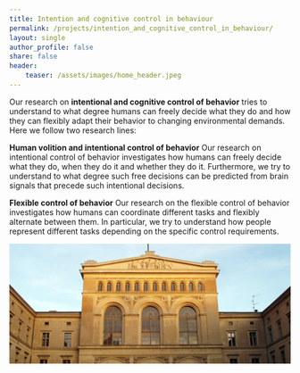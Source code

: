 ```yaml
---
title: Intention and cognitive control in behaviour
permalink: /projects/intention_and_cognitive_control_in_behaviour/
layout: single
author_profile: false
share: false
header:
    teaser: /assets/images/home_header.jpeg
---
```


Our research on <strong>intentional and cognitive control of behavior</strong> tries to understand to what degree humans can freely decide what they do and how they can flexibly adapt their behavior to changing environmental demands. Here we follow two research lines:
 
<strong>Human volition and intentional control of behavior</strong>
Our research on intentional control of behavior investigates how humans can freely decide what they do, when they do it and whether they do it. Furthermore, we try to understand to what degree such free decisions can be predicted from brain signals that precede such intentional decisions.
 
<strong>Flexible control of behavior</strong>
Our research on the flexible control of behavior investigates how humans can coordinate different tasks and flexibly alternate between them. In particular, we try to understand how people represent different tasks depending on the specific control requirements.



<img src="../../assets/images/projects/image.jpeg" alt="some text">
